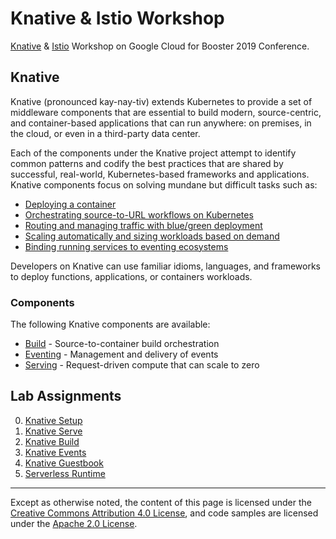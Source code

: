 # Knative & Istio Workshop

[Knative][knative] &amp; [Istio][istio] Workshop on Google Cloud for Booster
2019 Conference.

[knative]: https://www.knative.dev/
[istio]: https://istio.io/

## Knative

Knative (pronounced kay-nay-tiv) extends Kubernetes to provide a set of
middleware components that are essential to build modern, source-centric, and
container-based applications that can run anywhere: on premises, in the cloud,
or even in a third-party data center.

Each of the components under the Knative project attempt to identify common
patterns and codify the best practices that are shared by successful,
real-world, Kubernetes-based frameworks and applications. Knative components
focus on solving mundane but difficult tasks such as:

* [Deploying a container][knative-deploy]
* [Orchestrating source-to-URL workflows on Kubernetes][knative-workflows]
* [Routing and managing traffic with blue/green deployment][knative-bluegreen]
* [Scaling automatically and sizing workloads based on demand][knative-scaling]
* [Binding running services to eventing ecosystems][knative-eventing]

[knative-deploy]: https://www.knative.dev/docs/install/getting-started-knative-app
[knative-workflows]: https://www.knative.dev/docs/serving/samples/source-to-url-go/
[knative-bluegreen]: https://www.knative.dev/docs/serving/samples/blue-green-deployment
[knative-scaling]: https://www.knative.dev/docs/serving/samples/autoscale-go/
[knative-eventing]: https://www.knative.dev/docs/eventing/samples/kubernetes-event-source/

Developers on Knative can use familiar idioms, languages, and frameworks to
deploy functions, applications, or containers workloads.

### Components

The following Knative components are available:

* [Build][knative-build] - Source-to-container build orchestration
* [Eventing][knative-eventing] - Management and delivery of events
* [Serving][knative-serving] - Request-driven compute that can scale to zero

[knative-build]: https://www.knative.dev/docs/build/
[knative-serving]: https://www.knative.dev/docs/serving/
[knative-eventing]: https://www.knative.dev/docs/eventing/

## Lab Assignments

0. [Knative Setup](./labs/0-setup)
1. [Knative Serve](./labs/1-serve)
2. [Knative Build](./labs/2-build)
3. [Knative Events](./labs/3-events)
4. [Knative Guestbook](./labs/4-guestbook)
5. [Serverless Runtime](./labs/5-buildpack)

---

Except as otherwise noted, the content of this page is licensed under the
[Creative Commons Attribution 4.0 License][cc-by], and code samples are licensed
under the [Apache 2.0 License][apache-2-0].

[cc-by]: https://creativecommons.org/licenses/by/4.0/
[apache-2-0]: https://www.apache.org/licenses/LICENSE-2.0
